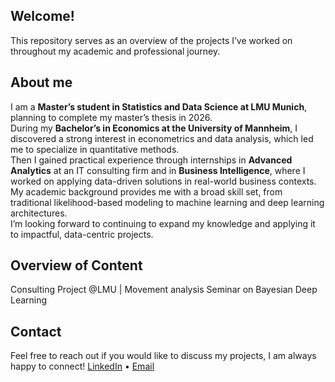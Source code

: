 ## Welcome! 
This repository serves as an overview of the projects I’ve worked on throughout my academic and professional journey.  

##  About me
I am a **Master’s student in Statistics and Data Science at LMU Munich**, planning to complete my master’s thesis in 2026.  
During my **Bachelor’s in Economics at the University of Mannheim**, I discovered a strong interest in econometrics and data analysis, which led me to specialize in quantitative methods.  
Then I gained practical experience through internships in **Advanced Analytics** at an IT consulting firm and in **Business Intelligence**, where I worked on applying data-driven solutions in real-world business contexts.  
My academic background provides me with a broad skill set, from traditional likelihood-based modeling to machine learning and deep learning architectures.  
I’m looking forward to continuing to expand my knowledge and applying it to impactful, data-centric projects.

## Overview of Content
Consulting Project @LMU | Movement analysis 
Seminar on Bayesian Deep Learning


## Contact
Feel free to reach out if you would like to discuss my projects, I am always happy to connect!
[LinkedIn](https://www.linkedin.com/in/karl-schmitt-43ba39211/) • [Email](mailto:karl.schmitt@mail.de)
